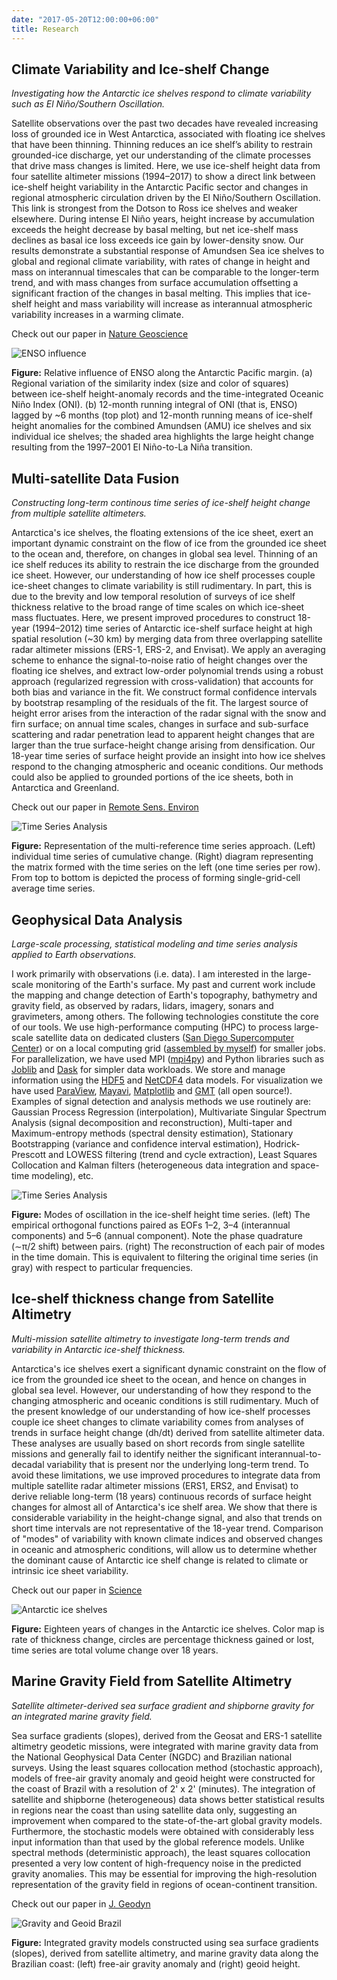 ```yaml
---
date: "2017-05-20T12:00:00+06:00"
title: Research
---
```


## Climate Variability and Ice-shelf Change 

*Investigating how the Antarctic ice shelves respond to climate variability such as El Niño/Southern Oscillation.*

Satellite observations over the past two decades have revealed increasing loss of grounded ice in West Antarctica, associated with floating ice shelves that have been thinning. Thinning reduces an ice shelf’s ability to restrain grounded-ice discharge, yet our understanding of the climate processes that drive mass changes is limited. Here, we use ice-shelf height data from four satellite altimeter missions (1994–2017) to show a direct link between ice-shelf height variability in the Antarctic Pacific sector and changes in regional atmospheric circulation driven by the El Niño/Southern Oscillation. This link is strongest from the Dotson to Ross ice shelves and weaker elsewhere. During intense El Niño years, height increase by accumulation exceeds the height decrease by basal melting, but net ice-shelf mass declines as basal ice loss exceeds ice gain by lower-density snow. Our results demonstrate a substantial response of Amundsen Sea ice shelves to global and regional climate variability, with rates of change in height and mass on interannual timescales that can be comparable to the longer-term trend, and with mass changes from surface accumulation offsetting a significant fraction of the changes in basal melting. This implies that ice-shelf height and mass variability will increase as interannual atmospheric variability increases in a warming climate.

Check out our paper in [Nature Geoscience](https://www.nature.com/articles/s41561-017-0033-0)

![ENSO influence](/img/enso_influence.png)

**Figure:** Relative influence of ENSO along the Antarctic Pacific margin. (a) Regional variation of the similarity index (size and color of squares) between ice-shelf height-anomaly records and the time-integrated Oceanic Niño Index (ONI). (b) 12-month running integral of ONI (that is, ENSO) lagged by ~6 months (top plot) and 12-month running means of ice-shelf height anomalies for the combined Amundsen (AMU) ice shelves and six individual ice shelves; the shaded area highlights the large height change resulting from the 1997–2001 El Niño-to-La Niña transition.


## Multi-satellite Data Fusion 

*Constructing long-term continous time series of ice-shelf height change from multiple satellite altimeters.*

Antarctica's ice shelves, the floating extensions of the ice sheet, exert an important dynamic constraint on the flow of ice from the grounded ice sheet to the ocean and, therefore, on changes in global sea level. Thinning of an ice shelf reduces its ability to restrain the ice discharge from the grounded ice sheet. However, our understanding of how ice shelf processes couple ice-sheet changes to climate variability is still rudimentary. In part, this is due to the brevity and low temporal resolution of surveys of ice shelf thickness relative to the broad range of time scales on which ice-sheet mass fluctuates. Here, we present improved procedures to construct 18-year (1994–2012) time series of Antarctic ice-shelf surface height at high spatial resolution (~30 km) by merging data from three overlapping satellite radar altimeter missions (ERS-1, ERS-2, and Envisat). We apply an averaging scheme to enhance the signal-to-noise ratio of height changes over the floating ice shelves, and extract low-order polynomial trends using a robust approach (regularized regression with cross-validation) that accounts for both bias and variance in the fit. We construct formal confidence intervals by bootstrap resampling of the residuals of the fit. The largest source of height error arises from the interaction of the radar signal with the snow and firn surface; on annual time scales, changes in surface and sub-surface scattering and radar penetration lead to apparent height changes that are larger than the true surface-height change arising from densification. Our 18-year time series of surface height provide an insight into how ice shelves respond to the changing atmospheric and oceanic conditions. Our methods could also be applied to grounded portions of the ice sheets, both in Antarctica and Greenland.

Check out our paper in [Remote Sens. Environ](https://www.sciencedirect.com/science/article/pii/S0034425716300268)

![Time Series Analysis](/img/tseries_matrix.png)

**Figure:** Representation of the multi-reference time series approach. (Left) individual time series of cumulative change. (Right) diagram representing the matrix formed with the time series on the left (one time series per row). From top to bottom is depicted the process of forming single-grid-cell average time series.


## Geophysical Data Analysis

*Large-scale processing, statistical modeling and time series analysis applied to Earth observations.*

I work primarily with observations (i.e. data). I am interested in the large-scale monitoring of the Earth's surface. My past and current work include the mapping and change detection of Earth's topography, bathymetry and gravity field, as observed by radars, lidars, imagery, sonars and gravimeters, among others. The following technologies constitute the core of our tools. We use high-performance computing (HPC) to process large-scale satellite data on dedicated clusters ([San Diego Supercomputer Center](https://www.sdsc.edu/News%20Items/PR20150420_antarctic_ice.html)) or on a local computing grid ([assembled by myself](https://gist.github.com/fspaolo/5942163)) for smaller jobs. For parallelization, we have used MPI ([mpi4py](https://bitbucket.org/mpi4py/mpi4py)) and Python libraries such as [Joblib](https://pythonhosted.org/joblib/) and [Dask](http://dask.pydata.org/en/latest/) for simpler data workloads. We store and manage information using the [HDF5](https://www.hdfgroup.org/HDF5/) and [NetCDF4](http://www.unidata.ucar.edu/software/netcdf/) data models. For visualization we have used [ParaView](http://www.paraview.org/), [Mayavi](http://docs.enthought.com/mayavi/mayavi/), [Matplotlib](http://matplotlib.org/) and [GMT](http://gmt.soest.hawaii.edu/) (all open source!). Examples of signal detection and analysis methods we use routinely are: Gaussian Process Regression (interpolation), Multivariate Singular Spectrum Analysis (signal decomposition and reconstruction), Multi-taper and Maximum-entropy methods (spectral density estimation), Stationary Bootstrapping (variance and confidence interval estimation), Hodrick-Prescott and LOWESS filtering (trend and cycle extraction), Least Squares Collocation and Kalman filters (heterogeneous data integration and space-time modeling), etc.

![Time Series Analysis](/img/oscil_modes.png)

**Figure:** Modes of oscillation in the ice-shelf height time series. (left) The empirical orthogonal functions paired as EOFs 1–2, 3–4 (interannual components) and 5–6 (annual component). Note the phase quadrature (∼π/2 shift) between pairs. (right) The reconstruction of each pair of modes in the time domain. This is equivalent to filtering the original time series (in gray) with respect to particular frequencies.


## Ice-shelf thickness change from Satellite Altimetry

*Multi-mission satellite altimetry to investigate long-term trends and variability in Antarctic ice-shelf thickness.*

Antarctica's ice shelves exert a significant dynamic constraint on the flow of ice from the grounded ice sheet to the ocean, and hence on changes in global sea level. However, our understanding of how they respond to the changing atmospheric and oceanic conditions is still rudimentary. Much of the present knowledge of our understanding of how ice-shelf processes couple ice sheet changes to climate variability comes from analyses of trends in surface height change (dh/dt) derived from satellite altimeter data. These analyses are usually based on short records from single satellite missions and generally fail to identify neither the significant interannual-to-decadal variability that is present nor the underlying long-term trend. To avoid these limitations, we use improved procedures to integrate data from multiple satellite radar altimeter missions (ERS1, ERS2, and Envisat) to derive reliable long-term (18 years) continuous records of surface height changes for almost all of Antarctica's ice shelf area. We show that there is considerable variability in the height-change signal, and also that trends on short time intervals are not representative of the 18-year trend. Comparison of "modes" of variability with known climate indices and observed changes in oceanic and atmospheric conditions, will allow us to determine whether the dominant cause of Antarctic ice shelf change is related to climate or intrinsic ice sheet variability.

Check out our paper in [Science](http://www.sciencemag.org/content/348/6232/327.abstract)

![Antarctic ice shelves](/img/ishelf_change.png)

**Figure:** Eighteen years of changes in the Antarctic ice shelves. Color map is rate of thickness change, circles are percentage thickness gained or lost, time series are total volume change over 18 years.


## Marine Gravity Field from Satellite Altimetry

*Satellite altimeter-derived sea surface gradient and shipborne gravity for an integrated marine gravity field.*

Sea surface gradients (slopes), derived from the Geosat and ERS-1 satellite altimetry geodetic missions, were integrated with marine gravity data from the National Geophysical Data Center (NGDC) and Brazilian national surveys. Using the least squares collocation method (stochastic approach), models of free-air gravity anomaly and geoid height were constructed for the coast of Brazil with a resolution of 2' x 2' (minutes). The integration of satellite and shipborne (heterogeneous) data shows better statistical results in regions near the coast than using satellite data only, suggesting an improvement when compared to the state-of-the-art global gravity models. Furthermore, the stochastic models were obtained with considerably less input information than that used by the global reference models. Unlike spectral methods (deterministic approach), the least squares collocation presented a very low content of high-frequency noise in the predicted gravity anomalies. This may be essential for improving the high-resolution representation of the gravity field in regions of ocean-continent transition.

Check out our paper in [J. Geodyn](http://www.sciencedirect.com/science/article/pii/S0264370710000803)

![Gravity and Geoid Brazil](/img/gravity_geoid.png)

**Figure:** Integrated gravity models constructed using sea surface gradients (slopes), derived from satellite altimetry, and marine gravity data along the Brazilian coast: (left) free-air gravity anomaly and (right) geoid height.
